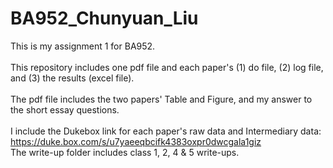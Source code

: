 # BA952_Chunyuan_Liu
This is my assignment 1 for BA952.<br> <br>
This repository includes one pdf file and each paper's (1) do file, (2) log file, and (3) the results (excel file). <br> <br>
The pdf file includes the two papers' Table and Figure, and my answer to the short essay questions.<br> <br>
I include the Dukebox link for each paper's raw data and Intermediary data: <br>
https://duke.box.com/s/u7yaeeqbcifk4383oxpr0dwcgala1giz
<br>
The write-up folder includes class 1, 2, 4 & 5 write-ups.
